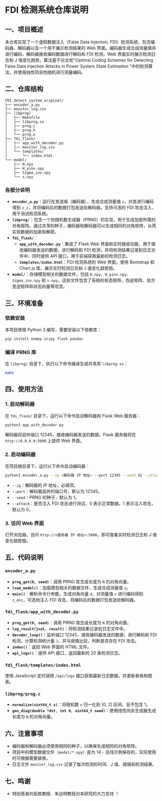 # FDI 检测系统仓库说明

## 一、项目概述
本仓库实现了一个虚假数据注入（False Data Injection, FDI）检测系统，包含编码器、解码器以及一个用于展示检测结果的 Web 界面。编码器生成合成测量值并进行编码，解码器接收编码数据进行解码和 FDI 检测，Web 界面实时展示检测日志和 J 值变化趋势。算法基于论文呢"Optimal Coding Schemes for Detecting False Data Injection Attacks in Power System State Estimation "中的检测算法，并使用线性同余伪随机进行测量编码。

## 二、仓库结构
```plaintext
FDI_detect_system_original/
├── encoder_a.py
├── monitor_log.csv
├── libprng/
│   ├── Makefile
│   ├── libprng.so
│   ├── prng.c
│   ├── prng.h
│   └── prng.o
├── fdi_flask/
│   ├── app_with_decoder.py
│   ├── monitor_log.csv
│   └── templates/
│       └── index.html
└── model/
    ├── H.npy
    ├── H_pinv.npy
    ├── Sigma_inv.npy
    └── x.npy
```

### 各部分说明
- **`encoder_a.py`**：运行在发送端（编码器），生成合成测量值 `z`，对其进行编码得到 `z_c`，并将编码后的数据打包发送给解码器。支持可选的 FDI 攻击注入，用于测试检测系统。
- **`libprng/`**：包含一个伪随机数生成器（PRNG）的实现，用于生成加密所需的对角矩阵。通过共享的种子，编码器和解码器可以生成相同的对角矩阵，从而实现数据的加密和解密。
- **`fdi_flask/`**：
  - **`app_with_decoder.py`**：集成了 Flask Web 界面和实时接收功能，用于接收编码器发送的数据，进行解码和 FDI 检测，并将检测结果记录到日志文件中。同时提供 API 接口，用于前端获取最新的检测日志。
  - **`templates/index.html`**：FDI 检测系统的 Web 界面，使用 Bootstrap 和 Chart.js 库，展示实时检测日志和 J 值变化趋势图。
- **`model/`**：存储模型相关的数据文件，包括 `H.npy`、`H_pinv.npy`、`Sigma_inv.npy` 和 `x.npy`，这些文件包含了系统的状态矩阵、伪逆矩阵、协方差逆矩阵和状态向量等信息。

## 三、环境准备

### 依赖安装
本项目使用 Python 3 编写，需要安装以下依赖库：
```bash
pip install numpy scipy flask pandas
```

### 编译 PRNG 库
在 `libprng/` 目录下，执行以下命令编译生成共享库 `libprng.so`：
```bash
make
```

## 四、使用方法

### 1. 启动解码器
在 `fdi_flask/` 目录下，运行以下命令启动解码器和 Flask Web 服务器：
```bash
python3 app_with_decoder.py
```
解码器将监听端口 12345，接收编码器发送的数据。Flask 服务器将在 `http://0.0.0.0:5000` 上提供 Web 界面。

### 2. 启动编码器
在项目根目录下，运行以下命令启动编码器：
```bash
python3 encoder_a.py --ip <解码器 IP 地址> --port 12345 --seed 42 --attack 0
```
- `--ip`：解码器的 IP 地址，必填项。
- `--port`：解码器监听的端口号，默认为 12345。
- `--seed`：PRNG 的种子，默认为 1。
- `--attack`：是否注入 FDI 攻击进行测试，0 表示正常数据，1 表示注入攻击，默认为 0。

### 3. 访问 Web 界面
打开浏览器，访问 `http://<服务器 IP 地址>:5000`，即可查看实时检测日志和 J 值变化趋势图。

## 五、代码说明

### `encoder_a.py`
- **`prng_get(N, seed)`**：调用 PRNG 库生成长度为 `N` 的对角向量。
- **`load_model()`**：加载模型相关的数据文件，生成合成测量值 `z`。
- **`main()`**：解析命令行参数，生成对角向量 `d`，对测量值 `z` 进行编码得到 `z_enc`，可选地注入 FDI 攻击，将编码后的数据打包发送给解码器。

### `fdi_flask/app_with_decoder.py`
- **`prng_get(N, seed)`**：调用 PRNG 库生成长度为 `N` 的对角向量。
- **`log_result(jval, result)`**：将检测结果记录到日志文件中。
- **`decoder_loop()`**：监听端口 12345，接收编码器发送的数据，进行解码和 FDI 检测，计算检测统计量 `J`，并与阈值比较，判断是否存在 FDI 攻击。
- **`index()`**：返回 Web 界面的 HTML 文件。
- **`api_logs()`**：提供 API 接口，返回最新的 20 条检测日志。

### `fdi_flask/templates/index.html`
使用 JavaScript 定时调用 `/api/logs` 接口获取最新日志数据，并更新表格和图表。

### `libprng/prng.c`
- **`normalize(uint64_t x)`**：将随机数 `x` 归一化到 (0, 2] 区间，且不包含 1。
- **`gen_diag(double *dst, int N, uint64_t seed)`**：使用线性同余生成器生成长度为 `N` 的对角向量。

## 六、注意事项
- 编码器和解码器必须使用相同的种子，以确保生成相同的对角矩阵。
- 项目中的模型数据文件（`model/*.npy`）是为 14 - 总线示例保存的，实际使用时可根据需要替换。
- 日志文件 `monitor_log.csv` 记录了每次检测的时间、J 值、阈值和检测结果。

## 七、鸣谢
- 特别感谢刘臣胜教授、朱远明教授对本研究的大力支持 ！
